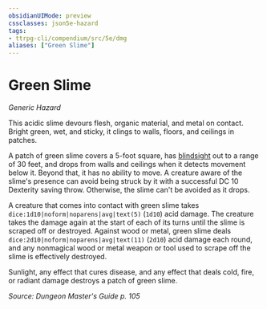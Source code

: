 ```yaml
---
obsidianUIMode: preview
cssclasses: json5e-hazard
tags:
- ttrpg-cli/compendium/src/5e/dmg
aliases: ["Green Slime"]
---
```

# Green Slime
*Generic Hazard*  

This acidic slime devours flesh, organic material, and metal on contact. Bright green, wet, and sticky, it clings to walls, floors, and ceilings in patches.

A patch of green slime covers a 5-foot square, has [blindsight](3-Mechanics/CLI/rules/senses.md#Blindsight) out to a range of 30 feet, and drops from walls and ceilings when it detects movement below it. Beyond that, it has no ability to move. A creature aware of the slime's presence can avoid being struck by it with a successful DC 10 Dexterity saving throw. Otherwise, the slime can't be avoided as it drops.

A creature that comes into contact with green slime takes `dice:1d10|noform|noparens|avg|text(5)` (`1d10`) acid damage. The creature takes the damage again at the start of each of its turns until the slime is scraped off or destroyed. Against wood or metal, green slime deals `dice:2d10|noform|noparens|avg|text(11)` (`2d10`) acid damage each round, and any nonmagical wood or metal weapon or tool used to scrape off the slime is effectively destroyed.

Sunlight, any effect that cures disease, and any effect that deals cold, fire, or radiant damage destroys a patch of green slime.

*Source: Dungeon Master's Guide p. 105*